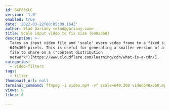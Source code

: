 ```yaml
---
id: B4F83KLG
version: '1.0'
enabled: true
date: '2022-03-22T08:05:09.164Z'
author: Elad Gariany <elad@gariany.com>
title: Scale input video to fix size (640x360)
description: >-
  Takes an input video file and 'scale' every video frame to a fixed size of
  640x360 pixels. This is useful for generating a smaller version of a video
  file to share on a ("content distribution
  network")[https://www.cloudflare.com/learning/cdn/what-is-a-cdn/].
categories:
  - video-filters
tags:
  - filter
thumbnail_url: null
terminal_command: ffmpeg -i video.mp4 -vf scale=640:360 video640x360.mp4
views: 0
likes: 0

---
```

